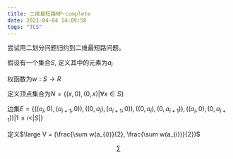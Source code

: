 ```yaml
---
title: 二维最短路NP-complete
date: 2021-04-04 14:09:58
tags: "TCS"
---
```


尝试用二划分问题归约到二维最短路问题。

假设有一个集合$S$, 定义其中的元素为$a_{i}$

权函数为$w: S \rightarrow R$

定义顶点集合为$N = \{(x,0), (0,x) | \forall x \in S\}$

边集$E = \{((a_{i},0), (a_{i+1},0)),((0,a_{i}), (a_{i+1},0)),((0,a_{i}), (0,a_{i+1})),((a_{i},0), (0,a_{i+1}))| 1 \leq i < |S|\}$

定义$\large V = (\frac{\sum w(a_{i})}{2}, \frac{\sum w(a_{i})}{2})$

$$\sum$$


